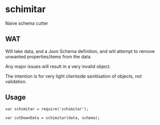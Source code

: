 # schimitar

Naive schema cutter


## WAT

Will take data, and a Json Schema definition, and will attempt to remove unwanted properties/items from the data.

Any major issues will result in a very invalid object.

The intention is for very light clientside sanitisation of objects, not validation.


## Usage

    var schimitar = require('schimitar');

    var cutDownData = schimitar(data, schema);

